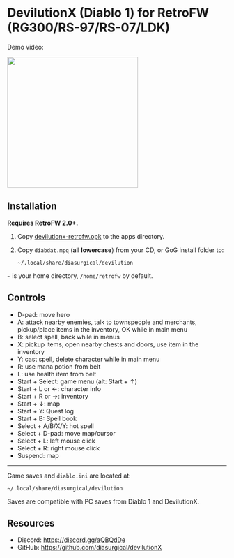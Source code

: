 # DevilutionX (Diablo 1) for RetroFW (RG300/RS-97/RS-07/LDK)

Demo video:

<a href="https://www.youtube.com/watch?v=fxpdc1iZK94" target="_blank"><img src="https://user-images.githubusercontent.com/216339/66889273-ae234700-efd9-11e9-8746-489f4eece210.jpg" height="300"></a>

## Installation

**Requires RetroFW 2.0+.**

1. Copy [devilutionx-retrofw.opk](https://github.com/diasurgical/devilutionX/releases/latest/download/devilutionx-retrofw.opk) to the apps directory.
2. Copy `diabdat.mpq` (**all lowercase**) from your CD, or GoG install folder to:

   ~~~
   ~/.local/share/diasurgical/devilution
   ~~~

`~` is your home directory, `/home/retrofw` by default.

## Controls

- D-pad: move hero
- A: attack nearby enemies, talk to townspeople and merchants, pickup/place items in the inventory, OK while in main menu
- B: select spell, back while in menus
- X: pickup items, open nearby chests and doors, use item in the inventory
- Y: cast spell, delete character while in main menu
- R: use mana potion from belt
- L: use health item from belt
- Start + Select: game menu (alt: Start + ↑)
- Start + L or ←: character info
- Start + R or →: inventory
- Start + ↓: map
- Start + Y: Quest log
- Start + B: Spell book
- Select + A/B/X/Y: hot spell
- Select + D-pad: move map/cursor
- Select + L: left mouse click
- Select + R: right mouse click
- Suspend: map

---

Game saves and `diablo.ini` are located at:

~~~
~/.local/share/diasurgical/devilution
~~~

Saves are compatible with PC saves from Diablo 1 and DevilutionX.

## Resources

* Discord: https://discord.gg/aQBQdDe
* GitHub: https://github.com/diasurgical/devilutionX
